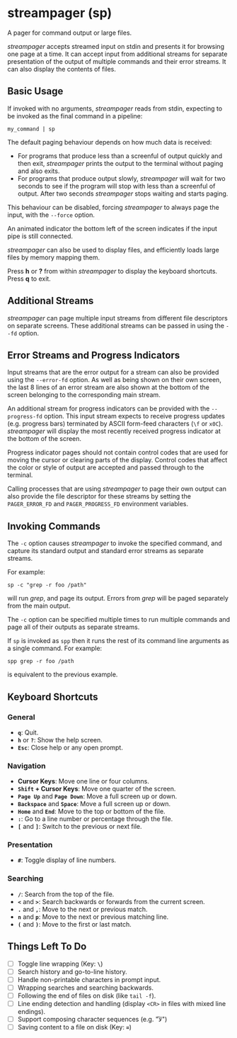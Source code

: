# streampager (sp)

A pager for command output or large files.

*streampager* accepts streamed input on stdin and presents it for browsing
one page at a time.  It can accept input from additional streams for separate
presentation of the output of multiple commands and their error streams.  It
can also display the contents of files.

## Basic Usage

If invoked with no arguments, *streampager* reads from stdin, expecting to be
invoked as the final command in a pipeline:

    my_command | sp

The default paging behaviour depends on how much data is received:

* For programs that produce less than a screenful of output quickly and then
  exit, *streampager* prints the output to the terminal without paging and also exits.
* For programs that produce output slowly, *streampager* will wait for two seconds
  to see if the program will stop with less than a screenful of output.
  After two seconds *streampager* stops waiting and starts paging.

This behaviour can be disabled, forcing *streampager* to always page the input,
with the `--force` option.

An animated indicator the bottom left of the screen indicates if the input pipe
is still connected.

*streampager* can also be used to display files, and efficiently loads large
files by memory mapping them.

Press **h** or **?** from within *streampager* to display the keyboard shortcuts.
Press **q** to exit.

## Additional Streams

*streampager* can page multiple input streams from different file descriptors
on separate screens.  These additional streams can be passed in using the
`--fd` option.

## Error Streams and Progress Indicators

Input streams that are the error output for a stream can also be provided using
the `--error-fd` option.  As well as being shown on their own screen, the last
8 lines of an error stream are also shown at the bottom of the screen belonging
to the corresponding main stream.

An additional stream for progress indicators can be provided with the
`--progress-fd` option.  This input stream expects to receive progress updates
(e.g. progress bars) terminated by ASCII form-feed characters (`\f` or `x0C`).
*streampager* will display the most recently received progress indicator
at the bottom of the screen.

Progress indicator pages should not contain control codes that are used for
moving the cursor or clearing parts of the display.  Control codes that affect
the color or style of output are accepted and passed through to the terminal.

Calling processes that are using *streampager* to page their own output can
also provide the file descriptor for these streams by setting the
`PAGER_ERROR_FD` and `PAGER_PROGRESS_FD` environment variables.

## Invoking Commands

The `-c` option causes *streampager* to invoke the specified command, and capture
its standard output and standard error streams as separate streams.

For example:

    sp -c "grep -r foo /path"

will run *grep*, and page its output.  Errors from *grep* will
be paged separately from the main output.

The `-c` option can be specified multiple times to run multiple commands
and page all of their outputs as separate streams.

If `sp` is invoked as `spp` then it runs the rest of its command line
arguments as a single command.  For example:

    spp grep -r foo /path

is equivalent to the previous example.

## Keyboard Shortcuts

### General

* **`q`**: Quit.
* **`h`** or **`?`**: Show the help screen.
* **`Esc`**: Close help or any open prompt.

### Navigation

* **Cursor Keys**: Move one line or four columns.
* **`Shift` + Cursor Keys**: Move one quarter of the screen.
* **`Page Up`** and **`Page Down`**: Move a full screen up or down.
* **`Backspace`** and **`Space`**: Move a full screen up or down.
* **`Home`** and **`End`**: Move to the top or bottom of the file.
* **`:`**: Go to a line number or percentage through the file.
* **`[`** and **`]`**: Switch to the previous or next file.

### Presentation

* **`#`**: Toggle display of line numbers.

### Searching

* **`/`**: Search from the top of the file.
* **`<`** and **`>`**: Search backwards or forwards from the current screen.
* **`.`** and **`,`**: Move to the next or previous match.
* **`n`** and **`p`**: Move to the next or previous matching line.
* **`(`** and **`)`**: Move to the first or last match.

## Things Left To Do

* [ ] Toggle line wrapping (Key: **`\`**)
* [ ] Search history and go-to-line history.
* [ ] Handle non-printable characters in prompt input.
* [ ] Wrapping searches and searching backwards.
* [ ] Following the end of files on disk (like `tail -f`).
* [ ] Line ending detection and handling (display `<CR>` in files with mixed line
  endings).
* [ ] Support composing character sequences (e.g. "لآ")
* [ ] Saving content to a file on disk (Key: **`=`**)
